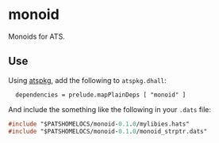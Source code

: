 # monoid

Monoids for ATS.

## Use

Using [atspkg](http://github.com/vmchale/atspkg), add the following to
`atspkg.dhall`:

```
  dependencies = prelude.mapPlainDeps [ "monoid" ]
```

And include the something like the following in your `.dats` file:

```ats
#include "$PATSHOMELOCS/monoid-0.1.0/mylibies.hats"
#include "$PATSHOMELOCS/monoid-0.1.0/monoid_strptr.dats"
```
